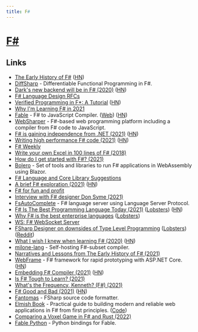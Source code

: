```yaml
---
title: F#
---
```


# [F#](https://github.com/dotnet/fsharp)

## Links

- [The Early History of F#](https://dl.acm.org/doi/pdf/10.1145/3386325) ([HN](https://news.ycombinator.com/item?id=23505333))
- [DiffSharp](https://github.com/DiffSharp/DiffSharp) - Differentiable Functional Programming in F#.
- [Dark's new backend will be in F# (2020)](https://blog.darklang.com/new-backend-fsharp/) ([HN](https://news.ycombinator.com/item?id=24979578))
- [F# Language Design RFCs](https://github.com/fsharp/fslang-design)
- [Verified Programming in F\*: A Tutorial](http://fstar-lang.org/tutorial/) ([HN](https://news.ycombinator.com/item?id=25629058))
- [Why I'm Learning F# in 2021](https://markjames.dev/2021-01-04-why-learning-fsharp-2021/)
- [Fable](https://github.com/fable-compiler/Fable) - F# to JavaScript Compiler. ([Web](https://fable.io/)) ([HN](https://news.ycombinator.com/item?id=28894913))
- [WebSharper](https://github.com/dotnet-websharper/core) - F#-based web programming platform including a compiler from F# code to JavaScript.
- [F# is gaining independence from .NET (2021)](https://onurgumus.github.io/2021/01/31/What-the-F.html) ([HN](https://news.ycombinator.com/item?id=25986316))
- [Writing high performance F# code (2021)](https://bartoszsypytkowski.com/writing-high-performance-f-code/) ([HN](https://news.ycombinator.com/item?id=26012007))
- [F# Weekly](https://sergeytihon.com/category/f-weekly/)
- [Write your own Excel in 100 lines of F# (2018)](http://tomasp.net/blog/2018/write-your-own-excel/#)
- [How do I get started with F#? (2021)](https://www.compositional-it.com/news-blog/how-do-i-get-started-with-f/)
- [Bolero](https://github.com/fsbolero/Bolero) - Set of tools and libraries to run F# applications in WebAssembly using Blazor.
- [F# Language and Core Library Suggestions](https://github.com/fsharp/fslang-suggestions)
- [A brief F# exploration (2021)](https://notes.srid.ca/fsharp-exploration) ([HN](https://news.ycombinator.com/item?id=26739501))
- [F# for fun and profit](https://fsharpforfunandprofit.com/)
- [Interview with F# designer Don Syme (2021)](https://www.youtube.com/watch?v=hNAb04V4liA)
- [FsAutoComplete](https://github.com/fsharp/FsAutoComplete) - F# language server using Language Server Protocol.
- [F# Is The Best Programming Language Today (2021)](https://danielbmarkham.com/fsharp-is-the-best-programming-language-today/) ([Lobsters](https://lobste.rs/s/kc54qh/f_is_best_programming_language_today)) ([HN](https://news.ycombinator.com/item?id=27783094))
- [Why F# is the best enterprise languages](https://fsharpforfunandprofit.com/posts/fsharp-is-the-best-enterprise-language/) ([Lobsters](https://lobste.rs/s/tpa2bf/why_f_is_best_enterprise_language))
- [WS: F# WebSocket Server](https://github.com/erpuno/ws)
- [FSharp Designer on downsides of Type Level Programming](https://github.com/fsharp/fslang-suggestions/issues/243#issuecomment-916079347) ([Lobsters](https://lobste.rs/s/pkmzlu/fsharp_designer_on_downsides_type_level)) ([Reddit](https://www.reddit.com/r/scala/comments/poqk7f/odersky_comments_on_don_symes_rejection_of/))
- [What I wish I knew when learning F# (2020)](https://danielbachler.de/2020/12/23/what-i-wish-i-knew-when-learning-fsharp.html) ([HN](https://news.ycombinator.com/item?id=28863205))
- [milone-lang](https://github.com/vain0x/milone-lang) - Self-hosting F#-subset compiler.
- [Narratives and Lessons from The Early History of F# (2021)](https://www.youtube.com/watch?v=ynIe8Q7kMSg)
- [WebFrame](https://github.com/RussBaz/WebFrame) - F# framework for rapid prototyping with ASP.NET Core. ([HN](https://news.ycombinator.com/item?id=29121612))
- [Embedding F# Compiler (2021)](https://queil.net/2021/05/embedding-fsharp-compiler/) ([HN](https://news.ycombinator.com/item?id=29208315))
- [Is F# Tough to Learn? (2021)](https://danielbmarkham.com/is-f-tough-to-learn/)
- [What's the Frequency, Kenneth? (F#) (2021)](https://danielbmarkham.com/whats-the-frequency-kenneth-f/)
- [F# Good and Bad (2021)](https://danielbmarkham.com/f-good-and-bad/) ([HN](https://news.ycombinator.com/item?id=29571417))
- [Fantomas](https://github.com/fsprojects/fantomas) - FSharp source code formatter.
- [Elmish Book](https://zaid-ajaj.github.io/the-elmish-book/#/) - Practical guide to building modern and reliable web applications in F# from first principles. ([Code](https://github.com/Zaid-Ajaj/the-elmish-book))
- [Comparing a Voxel Game in F# and Rust (2022)](https://cragwind.com/blog/posts/comparing-voxel-game-fsharp-rust/)
- [Fable Python](https://github.com/fable-compiler/Fable.Python) - Python bindings for Fable.
